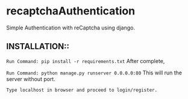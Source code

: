 # recaptchaAuthentication
Simple Authentication with reCaptcha using django.

## INSTALLATION::
`Run Command: pip install -r requirements.txt`
After complete,

`Run Command: python manage.py runserver 0.0.0.0:80`
This will run the server without port.

`Type localhost in browser and proceed to login/register.`